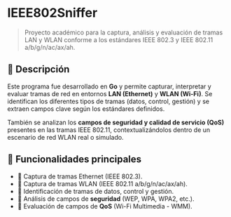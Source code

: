 # IEEE802Sniffer
> Proyecto académico para la captura, análisis y evaluación de tramas LAN y WLAN conforme a los estándares IEEE 802.3 y IEEE 802.11 a/b/g/n/ac/ax/ah.

## 📌 Descripción

Este programa fue desarrollado en **Go** y permite capturar, interpretar y evaluar tramas de red en entornos **LAN (Ethernet)** y **WLAN (Wi-Fi)**. Se identifican los diferentes tipos de tramas (datos, control, gestión) y se extraen campos clave según los estándares definidos.

También se analizan los **campos de seguridad y calidad de servicio (QoS)** presentes en las tramas IEEE 802.11, contextualizándolos dentro de un escenario de red WLAN real o simulado.

## 🧰 Funcionalidades principales

- 📡 Captura de tramas Ethernet (IEEE 802.3).
- 📶 Captura de tramas WLAN (IEEE 802.11 a/b/g/n/ac/ax/ah).
- 🧩 Identificación de tramas de datos, control y gestión.
- 🔐 Análisis de campos de **seguridad** (WEP, WPA, WPA2, etc.).
- 🚦 Evaluación de campos de **QoS** (Wi-Fi Multimedia - WMM).
